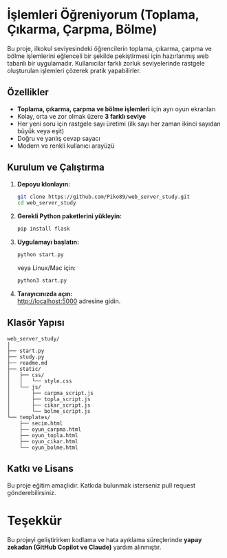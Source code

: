 # İşlemleri Öğreniyorum (Toplama, Çıkarma, Çarpma, Bölme)

Bu proje, ilkokul seviyesindeki öğrencilerin toplama, çıkarma, çarpma ve bölme işlemlerini eğlenceli bir şekilde pekiştirmesi için hazırlanmış web tabanlı bir uygulamadır. Kullanıcılar farklı zorluk seviyelerinde rastgele oluşturulan işlemleri çözerek pratik yapabilirler.

## Özellikler

- **Toplama, çıkarma, çarpma ve bölme işlemleri** için ayrı oyun ekranları
- Kolay, orta ve zor olmak üzere **3 farklı seviye**
- Her yeni soru için rastgele sayı üretimi (ilk sayı her zaman ikinci sayıdan büyük veya eşit)
- Doğru ve yanlış cevap sayacı
- Modern ve renkli kullanıcı arayüzü

## Kurulum ve Çalıştırma

1. **Depoyu klonlayın:**
   ```sh
   git clone https://github.com/Piko89/web_server_study.git
   cd web_server_study
   ```

2. **Gerekli Python paketlerini yükleyin:**
   ```sh
   pip install flask
   ```

3. **Uygulamayı başlatın:**
   ```sh
   python start.py
   ```
   veya Linux/Mac için:
   ```sh
   python3 start.py
   ```

4. **Tarayıcınızda açın:**  
   [http://localhost:5000](http://localhost:5000) adresine gidin.

## Klasör Yapısı

```
web_server_study/
│
├── start.py
├── study.py
├── readme.md
├── static/
│   ├── css/
│   │   └── style.css
│   └── js/
│       ├── carpma_script.js
│       ├── topla_script.js
│       ├── cikar_script.js
│       └── bolme_script.js
└── templates/
    ├── secim.html
    ├── oyun_carpma.html
    ├── oyun_topla.html
    ├── oyun_cikar.html
    └── oyun_bolme.html
```

## Katkı ve Lisans

Bu proje eğitim amaçlıdır. Katkıda bulunmak isterseniz pull request gönderebilirsiniz.

# Teşekkür

Bu projeyi geliştirirken kodlama ve hata ayıklama süreçlerinde **yapay zekadan (GitHub Copilot ve Claude)** yardım alınmıştır.